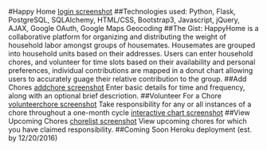 #Happy Home
[login screenshot](http://imgur.com/HNi9b)
##Technologies used:
Python, Flask, PostgreSQL, SQLAlchemy, HTML/CSS, Bootstrap3, Javascript, jQuery, AJAX, Google OAuth, Google Maps Geocoding
##The Gist:
HappyHome is a collaborative platform for organizing and distributing the weight of household labor amongst groups of housemates. Housemates are grouped into household units based on their addresses. Users can enter household chores, and volunteer for time slots based on their availability and personal preferences, individual contributions are mapped in a donut chart allowing users to accurately guage their relative contribution to the group.
##Add Chores
[addchore screenshot]()
Enter basic details for time and frequency, along with an optional brief descriotion.
##Volunteer For a Chore
[volunteerchore screenshot]()
Take responsibility for any or all instances of a chore throughout a one-month cycle
[interactive chart screenshot]()
##View Upcoming Chores
[chorelist screenshot]()
View upcoming chores for which you have claimed responsibility.
##Coming Soon
Heroku deployment (est. by 12/20/2016)